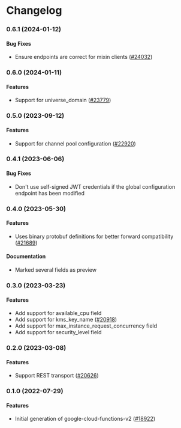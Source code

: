 # Changelog

### 0.6.1 (2024-01-12)

#### Bug Fixes

* Ensure endpoints are correct for mixin clients ([#24032](https://github.com/googleapis/google-cloud-ruby/issues/24032)) 

### 0.6.0 (2024-01-11)

#### Features

* Support for universe_domain ([#23779](https://github.com/googleapis/google-cloud-ruby/issues/23779)) 

### 0.5.0 (2023-09-12)

#### Features

* Support for channel pool configuration ([#22920](https://github.com/googleapis/google-cloud-ruby/issues/22920)) 

### 0.4.1 (2023-06-06)

#### Bug Fixes

* Don't use self-signed JWT credentials if the global configuration endpoint has been modified 

### 0.4.0 (2023-05-30)

#### Features

* Uses binary protobuf definitions for better forward compatibility ([#21689](https://github.com/googleapis/google-cloud-ruby/issues/21689)) 
#### Documentation

* Marked several fields as preview 

### 0.3.0 (2023-03-23)

#### Features

* Add support for available_cpu field 
* Add support for kms_key_name ([#20918](https://github.com/googleapis/google-cloud-ruby/issues/20918)) 
* Add support for max_instance_request_concurrency field 
* Add support for security_level field 

### 0.2.0 (2023-03-08)

#### Features

* Support REST transport ([#20626](https://github.com/googleapis/google-cloud-ruby/issues/20626)) 

### 0.1.0 (2022-07-29)

#### Features

* Initial generation of google-cloud-functions-v2 ([#18922](https://github.com/googleapis/google-cloud-ruby/issues/18922))
